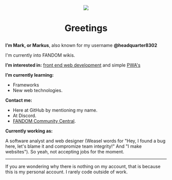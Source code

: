 <p align="center">
  <img src="https://github.githubassets.com/images/mona-loading-dark.gif" />
</p>

# <p align="center">Greetings</p>
  
**I’m Mark, or Markus**, also known for my username **@headquarter8302**

I'm currently into FANDOM wikis.

**I’m interested in:** [front end web development](https://en.wikipedia.org/wiki/Front-end_web_development) and simple [PWA's](https://en.wikipedia.org/wiki/Progressive_web_application)

**I’m currently learning:**

- Frameworks
- New web technologies.

**Contact me:**

- Here at GitHub by mentioning my name.
- At Discord.
- [FANDOM Community Central](https://community.fandom.com/wiki/Message_Wall:Headquarter8302).

**Currently working as:**

A software analyst and web designer (Weasel words for "Hey, I found a bug here, let's blame it and compromize team integrity!" And "I make websites"). So yeah, not accepting jobs for the moment.

----

If you are wondering why there is nothing on my account, that is because this is my personal account. I rarely code outside of work.
